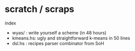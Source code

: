 # scratch / scraps

index<br>
* wyas/    : write yourself a scheme (in 48 hours)
* kmeans.hs: ugly and straightforward k-means in 50 lines
* dsl.hs   : recipes parser combinator from SoH 
